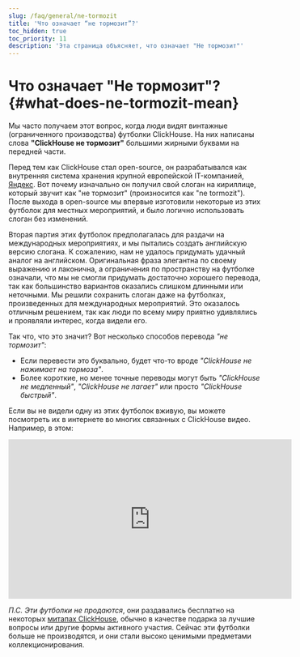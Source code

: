 ```yaml
---
slug: /faq/general/ne-tormozit
title: 'Что означает “не тормозит”?'
toc_hidden: true
toc_priority: 11
description: 'Эта страница объясняет, что означает "Не тормозит"'
---
```



# Что означает "Не тормозит"? {#what-does-ne-tormozit-mean}

Мы часто получаем этот вопрос, когда люди видят винтажные (ограниченного производства) футболки ClickHouse. На них написаны слова **"ClickHouse не тормозит"** большими жирными буквами на передней части.

Перед тем как ClickHouse стал open-source, он разрабатывался как внутренняя система хранения крупной европейской IT-компанией, [Яндекс](https://yandex.com/company/). Вот почему изначально он получил свой слоган на кириллице, который звучит как "не тормозит" (произносится как "ne tormozit"). После выхода в open-source мы впервые изготовили некоторые из этих футболок для местных мероприятий, и было логично использовать слоган без изменений.

Вторая партия этих футболок предполагалась для раздачи на международных мероприятиях, и мы пытались создать английскую версию слогана. 
К сожалению, нам не удалось придумать удачный аналог на английском. Оригинальная фраза элегантна по своему выражению и лаконична, а ограничения по пространству на футболке означали, что мы не смогли придумать достаточно хорошего перевода, так как большинство вариантов оказались слишком длинными или неточными. 
Мы решили сохранить слоган даже на футболках, произведенных для международных мероприятий. Это оказалось отличным решением, так как люди по всему миру приятно удивлялись и проявляли интерес, когда видели его.

Так что, что это значит? Вот несколько способов перевода *"не тормозит"*:

- Если перевести это буквально, будет что-то вроде *"ClickHouse не нажимает на тормоза"*.
- Более короткие, но менее точные переводы могут быть *"ClickHouse не медленный"*, *"ClickHouse не лагает"* или просто *"ClickHouse быстрый"*.

Если вы не видели одну из этих футболок вживую, вы можете посмотреть их в интернете во многих связанных с ClickHouse видео. Например, в этом:

<div class='vimeo-container'>
<iframe width="560" height="315" src="http://www.youtube.com/embed/bSyQahMVZ7w" title="YouTube video player" frameborder="0" allow="accelerometer; autoplay; clipboard-write; encrypted-media; gyroscope; picture-in-picture; web-share" referrerpolicy="strict-origin-when-cross-origin" allowfullscreen></iframe>
</div>

_П.С. Эти футболки не продаются_, они раздавались бесплатно на некоторых [митапах ClickHouse](https://www.meetup.com/pro/clickhouse/), обычно в качестве подарка за лучшие вопросы или другие формы активного участия. Сейчас эти футболки больше не производятся, и они стали высоко ценимыми предметами коллекционирования.

